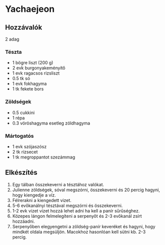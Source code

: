 # Yachaejeon

## Hozzávalók
2 adag

### Tészta
- 1 bögre liszt (200 g)
- 2 evk burgonyakeményítő
- 1 evk ragacsos rizsliszt
- 0.5 tk só
- 1 evk fokhagyma
- 1 tk fekete bors

### Zöldségek
- 0.5 cukkini
- 1 répa
- 0.3 vöröshagyma esetleg zöldhagyma

### Mártogatós
- 1 evk szójaszósz
- 2 tk rizsecet
- 1 tk megroppantot szezámmag

## Elkészítés
1. Egy tálban összekeverni a tésztához valókat.
2. Julienne zöldségek, sóval megszórni, összekeverni és 20 percig hagyni, hogy kiengedje a víz.
3. Félrerakni a kiengedett vizet.
4. 5-6 evőkanálnyi tésztával megszórni és összekeverni.
5. 1-2 evk vizet vizet hozzá lehet adni ha kell a panír sűrűséghez.
6. Közepes lángon felmelegíteni a serpenyőt és 2-3 evőkanál zsírt hozzáadni.
7. Serpenyőben elegyengetni a zöldség-panír keveréket és hagyni, hogy mindkét oldala megsüljön. Macokhoz hasonlóan kell sütni kb. 2-3 percig.

